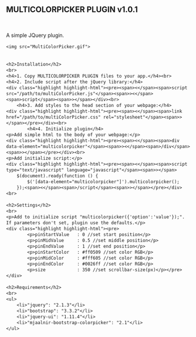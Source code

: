 <div>
    <h2>MULTICOLORPICKER PLUGIN v1.0.1</h2>
    <br>
    <p>A simple JQuery plugin. </p>

    <img src="MultiColorPicker.gif">


    <h2>Installation</h2>
    <br>
    <h4>1. Copy MULTICOLORPICKER PLUGIN files to your app.</h4><br>
    <h4>2. Include script after the jQuery library:</h4>
    <div class="highlight highlight-html"><pre><span><</span><span>script src="/path/to/multiColorPicker.js"</span><span>><</span><span>script</span><span>></span></div><br>
        <h4>3. Add styles to the head section of your webpage:</h4>
    <div class="highlight highlight-html"><pre><span><</span><span>link href="/path/to/multiColorPicker.css" rel="stylesheet"</span><span>></span></pre></div><br>
            <h4>4. Initialize plugin</h4>
    <p>Add simple html to the body of your webpage:</p>
    <div class="highlight highlight-html"><pre><span><</span><span>div data-element="multicolorpicker"</span><span>><</span><span>/div</span><span>></span></pre></div><br>
    <p>Add initialize script:</p>
    <div class="highlight highlight-html"><pre><span><</span><span>script type="text/javascript" language="javascript"</span><span>></span>
        $(document).ready(function () {
            $('[data-element="multicolorpicker"]').multicolorpicker();
        });<span><</span><span>/script</span><span>></span></pre></div><br>

    <h2>Settings</h2>
    <br>
    <p>Add to initialize script "multicolorpicker({'option':'value'});". If parameters don't set, plugin use the defaults.</p>
    <div class="highlight highlight-html"><pre>
            <p>pinStartValue   : 0 //set start position</p>
            <p>pinMidValue     : 0.5 //set middle position</p>
            <p>pinEndValue     : 1 //set end position</p>
            <p>pinStartColor   : #ff0509 //set color RGB</p>
            <p>pinMidColor     : #fff605 //set color RGB</p>
            <p>pinEndColor     : #0026ff //set color RGB</p>
            <p>size            : 350 //set scrollbar-size(px)</p></pre></div>

    <h2>Requirements</h2>
    <br>
    <ul>
        <li>"jquery": "2.1.3"</li>
        <li>"bootstrap": "3.3.2"</li>
        <li>"jquery-ui": "1.11.4"</li>
        <li>"mjaalnir-bootstrap-colorpicker": "2.1"</li>
    </ul>
</div>

